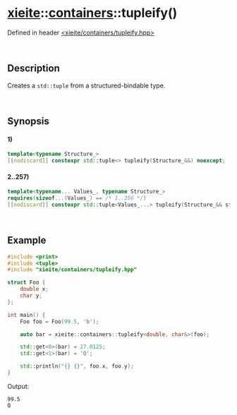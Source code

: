 # [xieite](../../xieite.md)\:\:[containers](../../containers.md)\:\:tupleify\(\)
Defined in header [<xieite/containers/tupleify.hpp>](../../../include/xieite/containers/tupleify.hpp)

&nbsp;

## Description
Creates a `std::tuple` from a structured-bindable type.

&nbsp;

## Synopsis
#### 1)
```cpp
template<typename Structure_>
[[nodiscard]] constexpr std::tuple<> tupleify(Structure_&&) noexcept;
```
#### 2..257)
```cpp
template<typename... Values_, typename Structure_>
requires(sizeof...(Values_) == /* 1..256 */)
[[nodiscard]] constexpr std::tuple<Values_...> tupleify(Structure_&& structure);
```

&nbsp;

## Example
```cpp
#include <print>
#include <tuple>
#include "xieite/containers/tupleify.hpp"

struct Foo {
    double x;
    char y;
};

int main() {
    Foo foo = Foo(99.5, 'b');

    auto bar = xieite::containers::tupleify<double, char&>(foo);

    std::get<0>(bar) = 27.0125;
    std::get<1>(bar) = 'Q';

    std::println("{} {}", foo.x, foo.y);
}
```
Output:
```
99.5
Q
```
